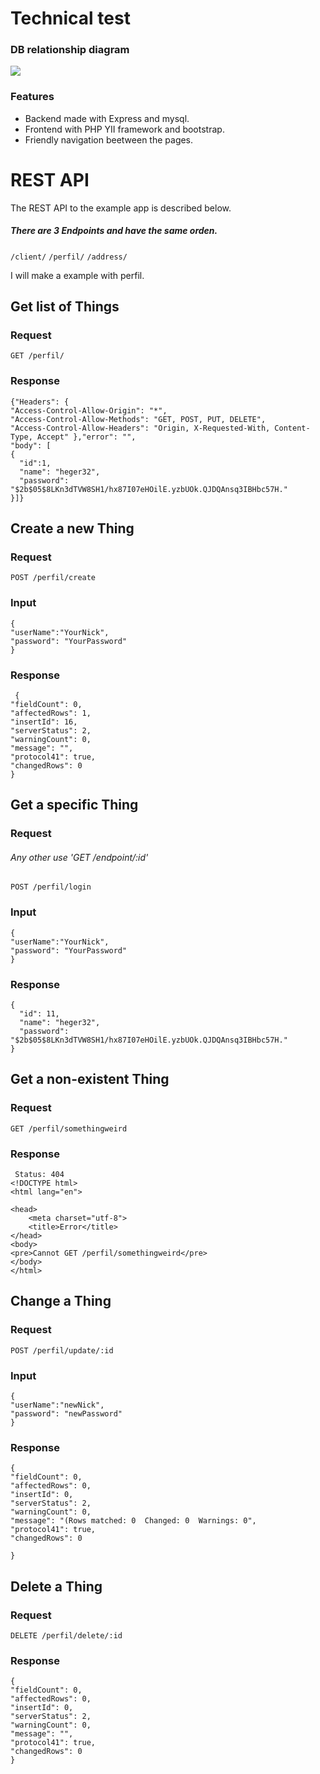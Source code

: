 # Technical test

### DB relationship diagram

![](https://i.imgur.com/I8IGZZM.png)

 ### Features

- Backend made with Express and mysql.
- Frontend with PHP YII framework and bootstrap.
- Friendly navigation beetween the pages.

# REST API

The REST API to the example app is described below.

##### There are 3 Endpoints and have the same orden.

`/client/`
`/perfil/`
`/address/`

I will make a example with perfil.

## Get list of Things

### Request

`GET /perfil/`

### Response

    {"Headers": {
    "Access-Control-Allow-Origin": "*",
    "Access-Control-Allow-Methods": "GET, POST, PUT, DELETE",
    "Access-Control-Allow-Headers": "Origin, X-Requested-With, Content-Type, Accept" },"error": "",
    "body": [
    {
      "id":1,
      "name": "heger32",
      "password": "$2b$05$8LKn3dTVW8SH1/hx87I07eHOilE.yzbUOk.QJDQAnsq3IBHbc57H."
    }]}

## Create a new Thing

### Request

`POST /perfil/create`

### Input

	{
	"userName":"YourNick",
	"password": "YourPassword"
	}

### Response

     {
    "fieldCount": 0,
    "affectedRows": 1,
    "insertId": 16,
    "serverStatus": 2,
    "warningCount": 0,
    "message": "",
    "protocol41": true,
    "changedRows": 0
    }

## Get a specific Thing

### Request

###### Any other use 'GET /endpoint/:id'

`POST /perfil/login`

### Input

	{
	"userName":"YourNick",
	"password": "YourPassword"
	}

### Response

    {
      "id": 11,
      "name": "heger32",
      "password": "$2b$05$8LKn3dTVW8SH1/hx87I07eHOilE.yzbUOk.QJDQAnsq3IBHbc57H."
    }

## Get a non-existent Thing

### Request

`GET /perfil/somethingweird`

### Response

     Status: 404
    <!DOCTYPE html>
    <html lang="en">

  	<head>
    	<meta charset="utf-8">
    	<title>Error</title>
  	</head>
  	<body>
    <pre>Cannot GET /perfil/somethingweird</pre>
  	</body>
	</html>

## Change a Thing

### Request

`POST /perfil/update/:id`

### Input

	{
	"userName":"newNick",
	"password": "newPassword"
	}

### Response

    {
    "fieldCount": 0,
    "affectedRows": 0,
    "insertId": 0,
    "serverStatus": 2,
    "warningCount": 0,
    "message": "(Rows matched: 0  Changed: 0  Warnings: 0",
    "protocol41": true,
    "changedRows": 0

	}

## Delete a Thing

### Request

`DELETE /perfil/delete/:id`

### Response

	{
	"fieldCount": 0,
	"affectedRows": 0,
	"insertId": 0,
	"serverStatus": 2,
	"warningCount": 0,
	"message": "",
	"protocol41": true,
	"changedRows": 0
	}
